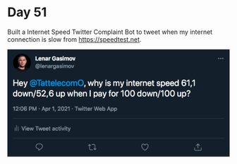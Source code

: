 # Day 51

Built a Internet Speed Twitter Complaint Bot to tweet when my internet connection is slow from https://speedtest.net.

![tweet](tweet.png)
